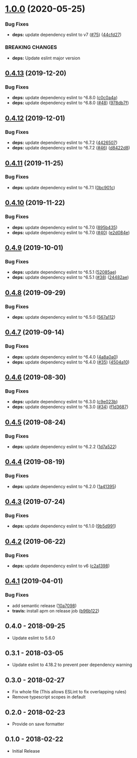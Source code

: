 # [1.0.0](https://github.com/AtomFormat/eslint-format/compare/v0.4.13...v1.0.0) (2020-05-25)


### Bug Fixes

* **deps:** update dependency eslint to v7 ([#75](https://github.com/AtomFormat/eslint-format/issues/75)) ([44cfd27](https://github.com/AtomFormat/eslint-format/commit/44cfd279b9b417447102f166647b27cbf4d083e1))


### BREAKING CHANGES

* **deps:** Update eslint major version

## [0.4.13](https://github.com/AtomFormat/eslint-format/compare/v0.4.12...v0.4.13) (2019-12-20)


### Bug Fixes

* **deps:** update dependency eslint to ^6.8.0 ([c0c0a4a](https://github.com/AtomFormat/eslint-format/commit/c0c0a4a4ad900a4b76c188213820c9afb1424ad2))
* **deps:** update dependency eslint to ^6.8.0 ([#48](https://github.com/AtomFormat/eslint-format/issues/48)) ([978db7f](https://github.com/AtomFormat/eslint-format/commit/978db7fa0c17ad39d2b2cf5fad962f2d11f23957))

## [0.4.12](https://github.com/AtomFormat/eslint-format/compare/v0.4.11...v0.4.12) (2019-12-01)


### Bug Fixes

* **deps:** update dependency eslint to ^6.7.2 ([4426507](https://github.com/AtomFormat/eslint-format/commit/44265077b5d263f4438ae7c07f5f2cc904feb249))
* **deps:** update dependency eslint to ^6.7.2 ([#46](https://github.com/AtomFormat/eslint-format/issues/46)) ([d8422d8](https://github.com/AtomFormat/eslint-format/commit/d8422d88cc91a30da54d8a63ce9ec2870e311acf))

## [0.4.11](https://github.com/AtomFormat/eslint-format/compare/v0.4.10...v0.4.11) (2019-11-25)


### Bug Fixes

* **deps:** update dependency eslint to ^6.7.1 ([0bc901c](https://github.com/AtomFormat/eslint-format/commit/0bc901cb832f5055ceed490117670a346e1f7c0c))

## [0.4.10](https://github.com/AtomFormat/eslint-format/compare/v0.4.9...v0.4.10) (2019-11-22)


### Bug Fixes

* **deps:** update dependency eslint to ^6.7.0 ([895b435](https://github.com/AtomFormat/eslint-format/commit/895b43504a4494ce8165c3a5ef945cc773b1806d))
* **deps:** update dependency eslint to ^6.7.0 ([#40](https://github.com/AtomFormat/eslint-format/issues/40)) ([e2d084e](https://github.com/AtomFormat/eslint-format/commit/e2d084ea5442547c0008df85de2f5d91282d522f))

## [0.4.9](https://github.com/AtomFormat/eslint-format/compare/v0.4.8...v0.4.9) (2019-10-01)


### Bug Fixes

* **deps:** update dependency eslint to ^6.5.1 ([52085ae](https://github.com/AtomFormat/eslint-format/commit/52085ae))
* **deps:** update dependency eslint to ^6.5.1 ([#38](https://github.com/AtomFormat/eslint-format/issues/38)) ([24482ae](https://github.com/AtomFormat/eslint-format/commit/24482ae))

## [0.4.8](https://github.com/AtomFormat/eslint-format/compare/v0.4.7...v0.4.8) (2019-09-29)


### Bug Fixes

* **deps:** update dependency eslint to ^6.5.0 ([567a112](https://github.com/AtomFormat/eslint-format/commit/567a112))

## [0.4.7](https://github.com/AtomFormat/eslint-format/compare/v0.4.6...v0.4.7) (2019-09-14)


### Bug Fixes

* **deps:** update dependency eslint to ^6.4.0 ([4a8a0a0](https://github.com/AtomFormat/eslint-format/commit/4a8a0a0))
* **deps:** update dependency eslint to ^6.4.0 ([#35](https://github.com/AtomFormat/eslint-format/issues/35)) ([4504a10](https://github.com/AtomFormat/eslint-format/commit/4504a10))

## [0.4.6](https://github.com/AtomFormat/eslint-format/compare/v0.4.5...v0.4.6) (2019-08-30)


### Bug Fixes

* **deps:** update dependency eslint to ^6.3.0 ([c9e023b](https://github.com/AtomFormat/eslint-format/commit/c9e023b))
* **deps:** update dependency eslint to ^6.3.0 ([#34](https://github.com/AtomFormat/eslint-format/issues/34)) ([f1d3687](https://github.com/AtomFormat/eslint-format/commit/f1d3687))

## [0.4.5](https://github.com/AtomFormat/eslint-format/compare/v0.4.4...v0.4.5) (2019-08-24)


### Bug Fixes

* **deps:** update dependency eslint to ^6.2.2 ([1d7a522](https://github.com/AtomFormat/eslint-format/commit/1d7a522))

## [0.4.4](https://github.com/AtomFormat/eslint-format/compare/v0.4.3...v0.4.4) (2019-08-19)


### Bug Fixes

* **deps:** update dependency eslint to ^6.2.0 ([1a41395](https://github.com/AtomFormat/eslint-format/commit/1a41395))

## [0.4.3](https://github.com/AtomFormat/eslint-format/compare/v0.4.2...v0.4.3) (2019-07-24)


### Bug Fixes

* **deps:** update dependency eslint to ^6.1.0 ([9b5d991](https://github.com/AtomFormat/eslint-format/commit/9b5d991))

## [0.4.2](https://github.com/AtomFormat/eslint-format/compare/v0.4.1...v0.4.2) (2019-06-22)


### Bug Fixes

* **deps:** update dependency eslint to v6 ([c2a1398](https://github.com/AtomFormat/eslint-format/commit/c2a1398))

## [0.4.1](https://github.com/AtomFormat/eslint-format/compare/v0.4.0...v0.4.1) (2019-04-01)


### Bug Fixes

* add semantic release ([10a7098](https://github.com/AtomFormat/eslint-format/commit/10a7098))
* **travis:** install apm on release job ([b96b122](https://github.com/AtomFormat/eslint-format/commit/b96b122))

<!-- lint disable first-heading-level list-item-indent -->

## 0.4.0 - 2018-09-25

- Update eslint to 5.6.0

## 0.3.1 - 2018-03-05

- Update eslint to 4.18.2 to prevent peer dependency warning

## 0.3.0 - 2018-02-27

- Fix whole file (This allows ESLint to fix overlapping rules)
- Remove typescript scopes in default

## 0.2.0 - 2018-02-23

- Provide on save formatter

## 0.1.0 - 2018-02-22

- Initial Release
